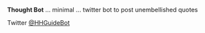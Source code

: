 **Thought Bot** ... minimal ... twitter bot to post unembellished quotes


Twitter [@HHGuideBot](https://twitter.com/HHGuideBot)
